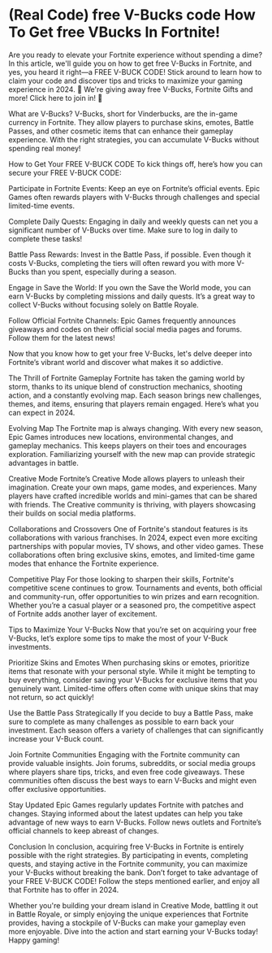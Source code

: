 # (Real Code) free V-Bucks code How To Get free VBucks In Fortnite!

Are you ready to elevate your Fortnite experience without spending a dime? In this article, we'll guide you on how to get free V-Bucks in Fortnite, and yes, you heard it right—a FREE V-BUCK CODE! Stick around to learn how to claim your code and discover tips and tricks to maximize your gaming experience in 2024. 🎁 We're giving away free V-Bucks, Fortnite Gifts and more! Click here to join in! 🎁

What are V-Bucks?
V-Bucks, short for Vinderbucks, are the in-game currency in Fortnite. They allow players to purchase skins, emotes, Battle Passes, and other cosmetic items that can enhance their gameplay experience. With the right strategies, you can accumulate V-Bucks without spending real money!

How to Get Your FREE V-BUCK CODE
To kick things off, here’s how you can secure your FREE V-BUCK CODE:

Participate in Fortnite Events: Keep an eye on Fortnite’s official events. Epic Games often rewards players with V-Bucks through challenges and special limited-time events.

Complete Daily Quests: Engaging in daily and weekly quests can net you a significant number of V-Bucks over time. Make sure to log in daily to complete these tasks!

Battle Pass Rewards: Invest in the Battle Pass, if possible. Even though it costs V-Bucks, completing the tiers will often reward you with more V-Bucks than you spent, especially during a season.

Engage in Save the World: If you own the Save the World mode, you can earn V-Bucks by completing missions and daily quests. It’s a great way to collect V-Bucks without focusing solely on Battle Royale.

Follow Official Fortnite Channels: Epic Games frequently announces giveaways and codes on their official social media pages and forums. Follow them for the latest news!

Now that you know how to get your free V-Bucks, let's delve deeper into Fortnite’s vibrant world and discover what makes it so addictive.

The Thrill of Fortnite Gameplay
Fortnite has taken the gaming world by storm, thanks to its unique blend of construction mechanics, shooting action, and a constantly evolving map. Each season brings new challenges, themes, and items, ensuring that players remain engaged. Here’s what you can expect in 2024.

Evolving Map
The Fortnite map is always changing. With every new season, Epic Games introduces new locations, environmental changes, and gameplay mechanics. This keeps players on their toes and encourages exploration. Familiarizing yourself with the new map can provide strategic advantages in battle.

Creative Mode
Fortnite’s Creative Mode allows players to unleash their imagination. Create your own maps, game modes, and experiences. Many players have crafted incredible worlds and mini-games that can be shared with friends. The Creative community is thriving, with players showcasing their builds on social media platforms.

Collaborations and Crossovers
One of Fortnite's standout features is its collaborations with various franchises. In 2024, expect even more exciting partnerships with popular movies, TV shows, and other video games. These collaborations often bring exclusive skins, emotes, and limited-time game modes that enhance the Fortnite experience.

Competitive Play
For those looking to sharpen their skills, Fortnite's competitive scene continues to grow. Tournaments and events, both official and community-run, offer opportunities to win prizes and earn recognition. Whether you’re a casual player or a seasoned pro, the competitive aspect of Fortnite adds another layer of excitement.

Tips to Maximize Your V-Bucks
Now that you’re set on acquiring your free V-Bucks, let’s explore some tips to make the most of your V-Buck investments.

Prioritize Skins and Emotes
When purchasing skins or emotes, prioritize items that resonate with your personal style. While it might be tempting to buy everything, consider saving your V-Bucks for exclusive items that you genuinely want. Limited-time offers often come with unique skins that may not return, so act quickly!

Use the Battle Pass Strategically
If you decide to buy a Battle Pass, make sure to complete as many challenges as possible to earn back your investment. Each season offers a variety of challenges that can significantly increase your V-Buck count.

Join Fortnite Communities
Engaging with the Fortnite community can provide valuable insights. Join forums, subreddits, or social media groups where players share tips, tricks, and even free code giveaways. These communities often discuss the best ways to earn V-Bucks and might even offer exclusive opportunities.

Stay Updated
Epic Games regularly updates Fortnite with patches and changes. Staying informed about the latest updates can help you take advantage of new ways to earn V-Bucks. Follow news outlets and Fortnite’s official channels to keep abreast of changes.

Conclusion
In conclusion, acquiring free V-Bucks in Fortnite is entirely possible with the right strategies. By participating in events, completing quests, and staying active in the Fortnite community, you can maximize your V-Bucks without breaking the bank. Don’t forget to take advantage of your FREE V-BUCK CODE! Follow the steps mentioned earlier, and enjoy all that Fortnite has to offer in 2024.

Whether you're building your dream island in Creative Mode, battling it out in Battle Royale, or simply enjoying the unique experiences that Fortnite provides, having a stockpile of V-Bucks can make your gameplay even more enjoyable. Dive into the action and start earning your V-Bucks today! Happy gaming!
